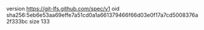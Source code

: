 version https://git-lfs.github.com/spec/v1
oid sha256:5eb6e53aa69effe7a51cd0a1a661379466f66d03e0f17a7cd5008376a2f333bc
size 133
